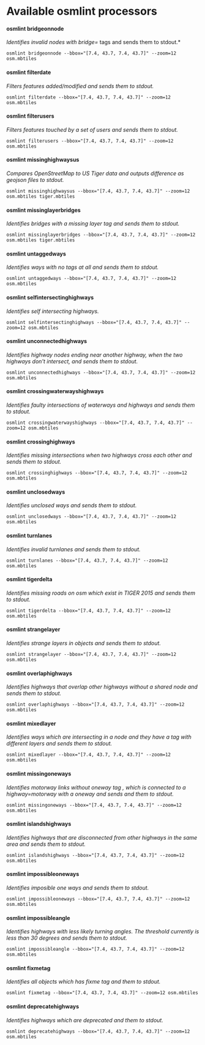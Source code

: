 # Available osmlint processors

#### osmlint bridgeonnode

  *Identifies invalid nodes with bridge=* tags and sends them to stdout.*

  `osmlint bridgeonnode --bbox="[7.4, 43.7, 7.4, 43.7]" --zoom=12 osm.mbtiles`

#### osmlint filterdate

  *Filters features added/modified and sends them to stdout.*

  `osmlint filterdate --bbox="[7.4, 43.7, 7.4, 43.7]" --zoom=12 osm.mbtiles`

#### osmlint filterusers

  *Filters features touched by a set of users and sends them to stdout.*

  `osmlint filterusers --bbox="[7.4, 43.7, 7.4, 43.7]" --zoom=12 osm.mbtiles`

#### osmlint missinghighwaysus

  *Compares OpenStreetMap to US Tiger data and outputs difference as geojson files to stdout.*

  `osmlint missinghighwaysus --bbox="[7.4, 43.7, 7.4, 43.7]" --zoom=12 osm.mbtiles tiger.mbtiles`

#### osmlint missinglayerbridges

  *Identifies bridges with a missing layer tag and sends them to stdout.*

  `osmlint missinglayerbridges --bbox="[7.4, 43.7, 7.4, 43.7]" --zoom=12 osm.mbtiles tiger.mbtiles`

#### osmlint untaggedways

  *Identifies ways with no tags at all and sends them to stdout.*

  `osmlint untaggedways --bbox="[7.4, 43.7, 7.4, 43.7]" --zoom=12 osm.mbtiles`

#### osmlint selfintersectinghighways

  *Identifies self intersecting highways.*

  `osmlint selfintersectinghighways --bbox="[7.4, 43.7, 7.4, 43.7]" --zoom=12 osm.mbtiles`

#### osmlint unconnectedhighways

  *Identifies highway nodes ending near another highway, when the two highways don't intersect, and sends them to stdout.*

  `osmlint unconnectedhighways --bbox="[7.4, 43.7, 7.4, 43.7]" --zoom=12 osm.mbtiles`

#### osmlint crossingwaterwayshighways

  *Identifies faulty intersections of waterways and highways and sends them to stdout.*

  `osmlint crossingwaterwayshighways --bbox="[7.4, 43.7, 7.4, 43.7]" --zoom=12 osm.mbtiles`

#### osmlint crossinghighways

  *Identifies missing intersections when two highways cross each other and sends them to stdout.*

  `osmlint crossinghighways --bbox="[7.4, 43.7, 7.4, 43.7]" --zoom=12 osm.mbtiles`

#### osmlint unclosedways

  *Identifies unclosed ways and sends them to stdout.*

  `osmlint unclosedways --bbox="[7.4, 43.7, 7.4, 43.7]" --zoom=12 osm.mbtiles`

#### osmlint turnlanes

  *Identifies invalid turnlanes and sends them to stdout.*

  `osmlint turnlanes --bbox="[7.4, 43.7, 7.4, 43.7]" --zoom=12 osm.mbtiles`

#### osmlint tigerdelta

  *Identifies missing roads on osm which exist in TIGER 2015 and sends them to stdout.*

  `osmlint tigerdelta --bbox="[7.4, 43.7, 7.4, 43.7]" --zoom=12 osm.mbtiles`

#### osmlint strangelayer

  *Identifies strange layers in objects and sends them to stdout.*

  `osmlint strangelayer --bbox="[7.4, 43.7, 7.4, 43.7]" --zoom=12 osm.mbtiles`

#### osmlint overlaphighways

  *Identifies highways that overlap other highways without a shared node and sends them to stdout.*

  `osmlint overlaphighways --bbox="[7.4, 43.7, 7.4, 43.7]" --zoom=12 osm.mbtiles`

#### osmlint mixedlayer

  *Identifies ways which are intersecting in a node and they have a tag with different layers and sends them to stdout.*

  `osmlint mixedlayer --bbox="[7.4, 43.7, 7.4, 43.7]" --zoom=12 osm.mbtiles`

#### osmlint missingoneways

  *Identifies motorway links without oneway tag , which is connected to a highway=motorway with a oneway and sends and them to stdout.*

  `osmlint missingoneways --bbox="[7.4, 43.7, 7.4, 43.7]" --zoom=12 osm.mbtiles`

#### osmlint islandshighways

  *Identifies highways that are disconnected from other highways in the same area and sends them to stdout.*

  `osmlint islandshighways --bbox="[7.4, 43.7, 7.4, 43.7]" --zoom=12 osm.mbtiles`

#### osmlint impossibleoneways

  *Identifies imposible one ways and sends them to stdout.*

  `osmlint impossibleoneways --bbox="[7.4, 43.7, 7.4, 43.7]" --zoom=12 osm.mbtiles`

#### osmlint impossibleangle

  *Identifies highways with less likely turning angles. The threshold currently is less than 30 degrees and sends them to stdout.*

  `osmlint impossibleangle --bbox="[7.4, 43.7, 7.4, 43.7]" --zoom=12 osm.mbtiles`

#### osmlint fixmetag

  *Identifies all objects which has fixme tag and them to stdout.*

  `osmlint fixmetag --bbox="[7.4, 43.7, 7.4, 43.7]" --zoom=12 osm.mbtiles`

#### osmlint deprecatehighways

  *Identifies highways which are deprecated and them to stdout.*

  `osmlint deprecatehighways --bbox="[7.4, 43.7, 7.4, 43.7]" --zoom=12 osm.mbtiles`
